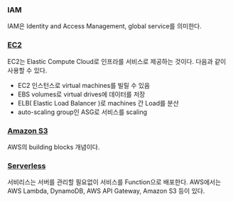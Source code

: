 

### IAM
IAM은 Identity and Access Management, global service를 의미한다.

### [EC2](https://github.com/yujin-dev/AWS-Tutorial/blob/master/EC2.md)
EC2는 Elastic Compute Cloud로 인프라를 서비스로 제공하는 것이다.
다음과 같이 사용할 수 있다.
- EC2 인스턴스로 virtual machines를 빌릴 수 있음 
- EBS volumes로 virtual drives에 데이터를 저장
- ELB( Elastic Load Balancer )로 machines 간 Load를 분산
- auto-scaling group인 ASG로 서비스를 scaling

### [Amazon S3](https://github.com/yujin-dev/AWS-Tutorial/blob/master/Amazon_S3.md)
AWS의 building blocks 개념이다.


### [Serverless](https://github.com/yujin-dev/AWS-Tutorial/blob/master/Serverless.md)
서비리스는 서버를 관리할 필요없이 서비스를 Function으로 배포한다.
AWS에서는 AWS Lambda, DynamoDB, AWS API Gateway, Amazon S3 등이 있다.

